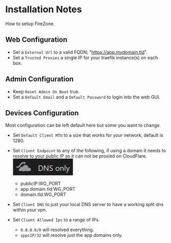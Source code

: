 # Installation Notes

How to setup FireZone.

## Web Configuration

- Set a `External Url` to a valid FQDN; "<https://app.mydomain.tld>".
- Set a `Trusted Proxies` a single IP for your traefik instance(s) on each box.

## Admin Configuration

- Keep `Reset Admin On Boot` true.
- Set a `Default Email` and a `Default Password` to login into the web GUI.

## Devices Configuration

Most configuration can be left default here but some you want to change.

- Set `Default Client MTU` to a size that works for _your_ network, default is 1280.
- Set `Client Endpoint` to any of the following, if using a domain it needs to resolve to your public IP so it can not be proxied on CloudFlare. ![firezone-dns-only](./img/firezone-dns-only.png)

  - publicIP:WG_PORT
  - app.domain.tld:WG_PORT
  - domain.tld:WG_PORT

- Set `Client DNS` to just your local DNS server to have a working split dns within your vpn.

- Set `Client Allowed Ips` to a range of IPs.
  - `0.0.0.0/0` will resolved everything.
  - `appsIP/32` will resolve just the app domains only.
